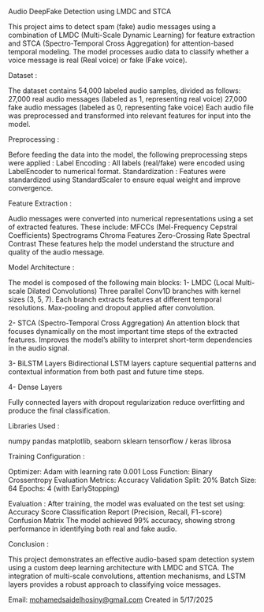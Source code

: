 Audio DeepFake Detection using LMDC and STCA

This project aims to detect spam (fake) audio messages using a combination of LMDC (Multi-Scale Dynamic Learning) for feature extraction 
and STCA (Spectro-Temporal Cross Aggregation) for attention-based temporal modeling. The model processes audio data to classify whether 
a voice message is real (Real voice) or fake (Fake voice).

Dataset :

The dataset contains 54,000 labeled audio samples, divided as follows:
27,000 real audio messages (labeled as 1, representing real voice)
27,000 fake audio messages (labeled as 0, representing fake voice)
Each audio file was preprocessed and transformed into relevant features for input into the model.

Preprocessing :

Before feeding the data into the model, the following preprocessing steps were applied :
Label Encoding : All labels (real/fake) were encoded using LabelEncoder to numerical format.
Standardization : Features were standardized using StandardScaler to ensure equal weight and improve convergence.

Feature Extraction :

Audio messages were converted into numerical representations using a set of extracted features. These include:
MFCCs (Mel-Frequency Cepstral Coefficients)
Spectrograms
Chroma Features
Zero-Crossing Rate
Spectral Contrast
These features help the model understand the structure and quality of the audio message.

Model Architecture :

The model is composed of the following main blocks:
1- LMDC (Local Multi-scale Dilated Convolutions)
Three parallel Conv1D branches with kernel sizes (3, 5, 7).
Each branch extracts features at different temporal resolutions.
Max-pooling and dropout applied after convolution.

2- STCA (Spectro-Temporal Cross Aggregation)
An attention block that focuses dynamically on the most important time steps of the extracted features.
Improves the model’s ability to interpret short-term dependencies in the audio signal.

3- BiLSTM Layers
Bidirectional LSTM layers capture sequential patterns and contextual information from both past and future time steps.

4- Dense Layers

Fully connected layers with dropout regularization reduce overfitting and produce the final classification.

Libraries Used :

numpy
pandas
matplotlib, seaborn
sklearn
tensorflow / keras
librosa

Training Configuration : 

Optimizer: Adam with learning rate 0.001
Loss Function: Binary Crossentropy
Evaluation Metrics: Accuracy
Validation Split: 20%
Batch Size: 64
Epochs: 4 (with EarlyStopping)

Evaluation :
After training, the model was evaluated on the test set using:
Accuracy Score
Classification Report (Precision, Recall, F1-score)
Confusion Matrix
The model achieved 99% accuracy, showing strong performance in identifying both real and fake audio.

Conclusion :

This project demonstrates an effective audio-based spam detection system using a custom deep learning architecture with LMDC and STCA.
The integration of multi-scale convolutions, attention mechanisms, and LSTM layers provides a robust approach to classifying voice messages.


Email: mohamedsaidelhosiny@gmail.com
Created in 5/17/2025
